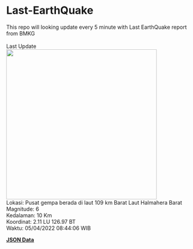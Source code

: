 # Last-EarthQuake
This repo will looking update every 5 minute with Last EarthQuake report from BMKG
<br>
<br>
Last Update
<br>
<img src="https://ews.bmkg.go.id/TEWS/data/20220405084406.mmi.jpg" width="400"/>
<br>
Lokasi: Pusat gempa berada di laut 109 km Barat Laut Halmahera Barat <br>
Magnitude: 6 <br>
Kedalaman: 10 Km <br>
Koordinat: 2.11 LU 126.97 BT <br>
Waktu: 05/04/2022 08:44:06 WIB <br>

<a href="./data/data.json">**JSON Data**</a>
